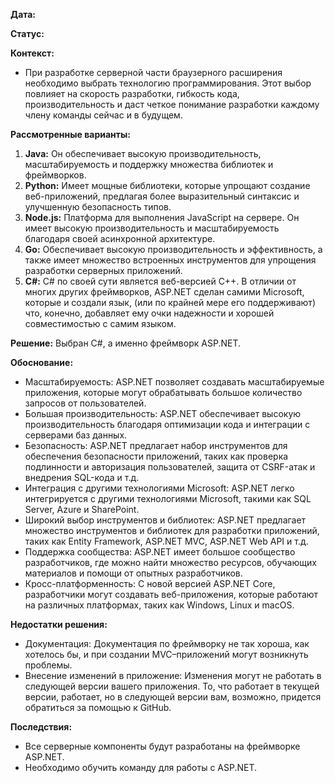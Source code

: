 **Дата:**

**Статус:**

**Контекст:**
- При разработке серверной части браузерного расширения необходимо выбрать технологию программирования. Этот выбор повлияет на скорость разработки, гибкость кода, производительность и даст четкое понимание разработки каждому члену команды сейчас и в будущем.

**Рассмотренные варианты:**
1. **Java:** Он обеспечивает высокую производительность, масштабируемость и поддержку множества библиотек и фреймворков.
2. **Python:** Имеет мощные библиотеки, которые упрощают создание веб-приложений, предлагая более выразительный синтаксис и улучшенную безопасность типов.
3. **Node.js:** Платформа для выполнения JavaScript на сервере. Он имеет высокую производительность и масштабируемость благодаря своей асинхронной архитектуре.
4. **Go:** Обеспечивает высокую производительность и эффективность, а также имеет множество встроенных инструментов для упрощения разработки серверных приложений.
5. **С#:** C# по своей сути является веб-версией C++. В отличии от многих других фреймворков, ASP.NET сделан самими Microsoft, которые и создали язык, (или по крайней мере его поддерживают) что, конечно, добавляет ему очки надежности и хорошей совместимостью с самим языком.

**Решение:** Выбран С#, а именно фреймворк ASP.NET.

**Обоснование:**
- Масштабируемость: ASP.NET позволяет создавать масштабируемые приложения, которые могут обрабатывать большое количество запросов от пользователей.
- Большая производительность: ASP.NET обеспечивает высокую производительность благодаря оптимизации кода и интеграции с серверами баз данных.
- Безопасность: ASP.NET предлагает набор инструментов для обеспечения безопасности приложений, таких как проверка подлинности и авторизация пользователей, защита от CSRF-атак и внедрения SQL-кода и т.д.
- Интеграция с другими технологиями Microsoft: ASP.NET легко интегрируется с другими технологиями Microsoft, такими как SQL Server, Azure и SharePoint.
- Широкий выбор инструментов и библиотек: ASP.NET предлагает множество инструментов и библиотек для разработки приложений, таких как Entity Framework, ASP.NET MVC, ASP.NET Web API и т.д.
- Поддержка сообщества: ASP.NET имеет большое сообщество разработчиков, где можно найти множество ресурсов, обучающих материалов и помощи от опытных разработчиков.
- Кросс-платформенность: С новой версией ASP.NET Core, разработчики могут создавать веб-приложения, которые работают на различных платформах, таких как Windows, Linux и macOS.

**Недостатки решения:** 
- Документация: Документация по фреймворку не так хороша, как хотелось бы, и при создании MVC–приложений могут возникнуть проблемы.
- Внесение изменений в приложение: Изменения могут не работать в следующей версии вашего приложения. То, что работает в текущей версии, работает, но в следующей версии вам, возможно, придется обратиться за помощью к GitHub.

**Последствия:**
- Все серверные компоненты будут разработаны на фреймворке ASP.NET.
- Необходимо обучить команду для работы с ASP.NET.